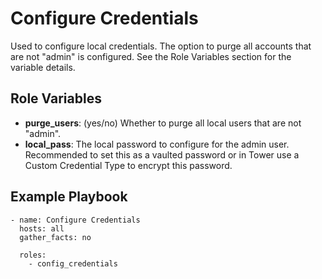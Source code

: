 # Configure Credentials

Used to configure local credentials. The option to purge all accounts that are not "admin" is configured. See the Role Variables section for the variable details.

## Role Variables

- **purge_users**: (yes/no) Whether to purge all local users that are not "admin".
- **local_pass**: The local password to configure for the admin user. Recommended to set this as a vaulted password or in Tower use a Custom Credential Type to encrypt this password.

## Example Playbook

```
- name: Configure Credentials
  hosts: all
  gather_facts: no

  roles:
    - config_credentials

```
